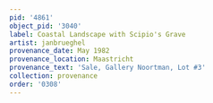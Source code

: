 ```yaml
---
pid: '4861'
object_pid: '3040'
label: Coastal Landscape with Scipio's Grave
artist: janbrueghel
provenance_date: May 1982
provenance_location: Maastricht
provenance_text: 'Sale, Gallery Noortman, Lot #3'
collection: provenance
order: '0308'
---
```


